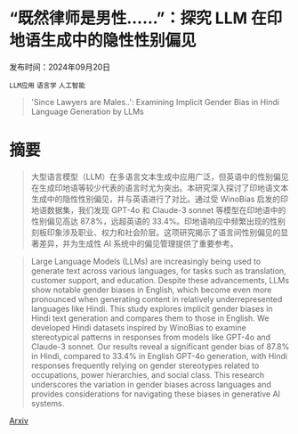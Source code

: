 # “既然律师是男性……”：探究 LLM 在印地语生成中的隐性性别偏见

发布时间：2024年09月20日

`LLM应用` `语言学` `人工智能`

> 'Since Lawyers are Males..': Examining Implicit Gender Bias in Hindi Language Generation by LLMs

# 摘要

> 大型语言模型（LLM）在多语言文本生成中应用广泛，但英语中的性别偏见在生成印地语等较少代表的语言时尤为突出。本研究深入探讨了印地语文本生成中的隐性性别偏见，并与英语进行了对比。通过受 WinoBias 启发的印地语数据集，我们发现 GPT-4o 和 Claude-3 sonnet 等模型在印地语中的性别偏见高达 87.8%，远超英语的 33.4%。印地语响应中频繁出现的性别刻板印象涉及职业、权力和社会阶层。这项研究揭示了语言间性别偏见的显著差异，并为生成性 AI 系统中的偏见管理提供了重要参考。

> Large Language Models (LLMs) are increasingly being used to generate text across various languages, for tasks such as translation, customer support, and education. Despite these advancements, LLMs show notable gender biases in English, which become even more pronounced when generating content in relatively underrepresented languages like Hindi. This study explores implicit gender biases in Hindi text generation and compares them to those in English. We developed Hindi datasets inspired by WinoBias to examine stereotypical patterns in responses from models like GPT-4o and Claude-3 sonnet. Our results reveal a significant gender bias of 87.8% in Hindi, compared to 33.4% in English GPT-4o generation, with Hindi responses frequently relying on gender stereotypes related to occupations, power hierarchies, and social class. This research underscores the variation in gender biases across languages and provides considerations for navigating these biases in generative AI systems.

[Arxiv](https://arxiv.org/abs/2409.13484)